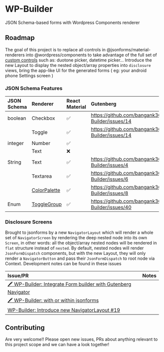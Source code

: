 # WP-Builder
JSON Schema-based forms with Wordpress Components renderer

## Roadmap
The goal of this project is to replace all controls in @jsonforms/material-renderers into @wordpress/components to take advantage of the full set of [custom controls](https://jsonforms.io/docs/renderer-sets/) such as: duotone picker, datetime picker...
Introduce the new Layout to display the nested object/array properties into `disclosure` views, bring the app-like UI for the generated forms ( eg: your android phone Settings screen )

### JSON Schema Features

|JSON Schema|Renderer|React Material|Gutenberg|
|:----|:----|:----|:----|
|boolean|Checkbox| ✅ | https://github.com/bangank36/WP-Builder/issues/14 |
| |Toggle|✅| https://github.com/bangank36/WP-Builder/issues/14 |
|integer|Number|✅| |
| |Text|❌| |
|String|Text|✅| https://github.com/bangank36/WP-Builder/issues/4 |
| |Textarea|✅| https://github.com/bangank36/WP-Builder/issues/6 |
| |[ColorPalette](https://wordpress.github.io/gutenberg/?path=/docs/components-colorpalette--default)|✅| https://github.com/bangank36/WP-Builder/issues/8 |
|Enum|[ToggleGroup](https://wordpress.github.io/gutenberg/?path=/docs/components-experimental-togglegroupcontrol--default)|✅| https://github.com/bangank36/WP-Builder/issues/40 |

### Disclosure Screens
Brought to jsonforms by a new `NavigatorLayout` which will render a whole set of `NavigatorScreen` by rendering the deep nested node into its own `Screen`, in other words: all the object/array nested nodes will be rendered in `flat` structure instead of `nested`.
By default, nested nodes will render `JsonFormDispatch` components, but with the new Layout, they will only render a `NavigatorButton` and pass their `JsonFormDispatch` to root node via Context.
Development notes can be found in these issues

|Issue/PR|Notes|
|:----|:----|
| [🖍️ WP-Builder: Integrate Form builder with Gutenberg Navigator](https://github.com/bangank36/WP-Builder/issues/17) ||
| [🖍️ WP-Builder: with or within jsonforms](https://github.com/bangank36/WP-Builder/issues/24) ||
| [WP-Builder: Introduce new NavigatorLayout #19](https://github.com/bangank36/WP-Builder/issues/19) ||

## Contributing
Are very welcome!! Please open new issues, PRs about anything relevant to this project scope and we can have a look together!
